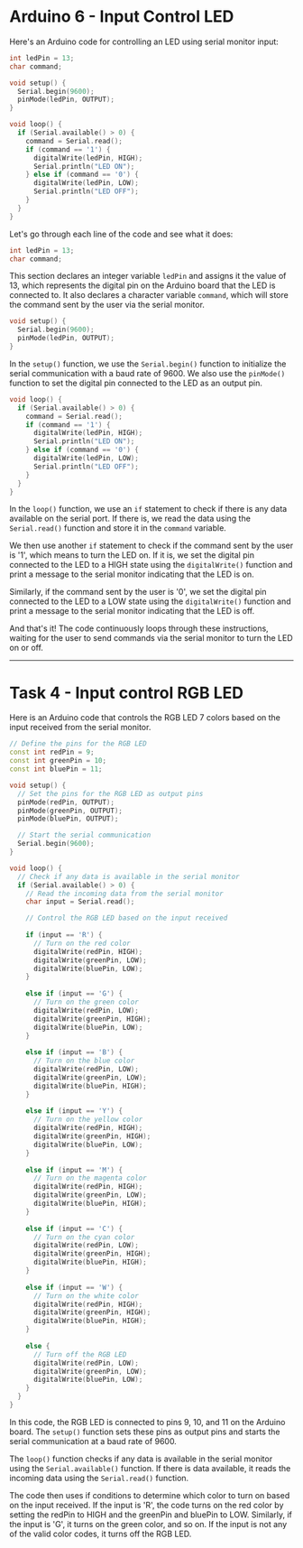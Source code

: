 # Arduino 6 - Input Control LED

Here's an Arduino code for controlling an LED using serial monitor input:

```C++
int ledPin = 13;
char command;

void setup() {
  Serial.begin(9600);
  pinMode(ledPin, OUTPUT);
}

void loop() {
  if (Serial.available() > 0) {
    command = Serial.read();
    if (command == '1') {
      digitalWrite(ledPin, HIGH);
      Serial.println("LED ON");
    } else if (command == '0') {
      digitalWrite(ledPin, LOW);
      Serial.println("LED OFF");
    }
  }
}
```

Let's go through each line of the code and see what it does:

```C++
int ledPin = 13;
char command;
```

This section declares an integer variable `ledPin` and assigns it the value of 13, which represents the digital pin on the Arduino board that the LED is connected to. It also declares a character variable `command`, which will store the command sent by the user via the serial monitor.

```C++
void setup() {
  Serial.begin(9600);
  pinMode(ledPin, OUTPUT);
}
```

In the `setup()` function, we use the `Serial.begin()` function to initialize the serial communication with a baud rate of 9600. We also use the `pinMode()` function to set the digital pin connected to the LED as an output pin.

```C++
void loop() {
  if (Serial.available() > 0) {
    command = Serial.read();
    if (command == '1') {
      digitalWrite(ledPin, HIGH);
      Serial.println("LED ON");
    } else if (command == '0') {
      digitalWrite(ledPin, LOW);
      Serial.println("LED OFF");
    }
  }
}
```

In the `loop()` function, we use an `if` statement to check if there is any data available on the serial port. If there is, we read the data using the `Serial.read()` function and store it in the `command` variable.

We then use another `if` statement to check if the command sent by the user is '1', which means to turn the LED on. If it is, we set the digital pin connected to the LED to a HIGH state using the `digitalWrite()` function and print a message to the serial monitor indicating that the LED is on.

Similarly, if the command sent by the user is '0', we set the digital pin connected to the LED to a LOW state using the `digitalWrite()` function and print a message to the serial monitor indicating that the LED is off.

And that's it! The code continuously loops through these instructions, waiting for the user to send commands via the serial monitor to turn the LED on or off.

-----------------------------------------------------------------------------------------------------------------------------------------------------------------------

# Task 4 - Input control RGB LED

Here is an Arduino code that controls the RGB LED 7 colors based on the input received from the serial monitor.

```C++
// Define the pins for the RGB LED
const int redPin = 9;
const int greenPin = 10;
const int bluePin = 11;

void setup() {
  // Set the pins for the RGB LED as output pins
  pinMode(redPin, OUTPUT);
  pinMode(greenPin, OUTPUT);
  pinMode(bluePin, OUTPUT);

  // Start the serial communication
  Serial.begin(9600);
}

void loop() {
  // Check if any data is available in the serial monitor
  if (Serial.available() > 0) {
    // Read the incoming data from the serial monitor
    char input = Serial.read();

    // Control the RGB LED based on the input received
    
    if (input == 'R') {
      // Turn on the red color
      digitalWrite(redPin, HIGH);
      digitalWrite(greenPin, LOW);
      digitalWrite(bluePin, LOW);
    } 
    
    else if (input == 'G') {
      // Turn on the green color
      digitalWrite(redPin, LOW);
      digitalWrite(greenPin, HIGH);
      digitalWrite(bluePin, LOW);
    } 
    
    else if (input == 'B') {
      // Turn on the blue color
      digitalWrite(redPin, LOW);
      digitalWrite(greenPin, LOW);
      digitalWrite(bluePin, HIGH);
    } 
    
    else if (input == 'Y') {
      // Turn on the yellow color
      digitalWrite(redPin, HIGH);
      digitalWrite(greenPin, HIGH);
      digitalWrite(bluePin, LOW);
    } 
    
    else if (input == 'M') {
      // Turn on the magenta color
      digitalWrite(redPin, HIGH);
      digitalWrite(greenPin, LOW);
      digitalWrite(bluePin, HIGH);
    } 
    
    else if (input == 'C') {
      // Turn on the cyan color
      digitalWrite(redPin, LOW);
      digitalWrite(greenPin, HIGH);
      digitalWrite(bluePin, HIGH);
    } 
    
    else if (input == 'W') {
      // Turn on the white color
      digitalWrite(redPin, HIGH);
      digitalWrite(greenPin, HIGH);
      digitalWrite(bluePin, HIGH);
    } 
    
    else {
      // Turn off the RGB LED
      digitalWrite(redPin, LOW);
      digitalWrite(greenPin, LOW);
      digitalWrite(bluePin, LOW);
    }
  }
}
```

In this code, the RGB LED is connected to pins 9, 10, and 11 on the Arduino board. The `setup()` function sets these pins as output pins and starts the serial communication at a baud rate of 9600. 

The `loop()` function checks if any data is available in the serial monitor using the `Serial.available()` function. If there is data available, it reads the incoming data using the `Serial.read()` function.

The code then uses if conditions to determine which color to turn on based on the input received. If the input is 'R', the code turns on the red color by setting the redPin to HIGH and the greenPin and bluePin to LOW. Similarly, if the input is 'G', it turns on the green color, and so on. If the input is not any of the valid color codes, it turns off the RGB LED.
